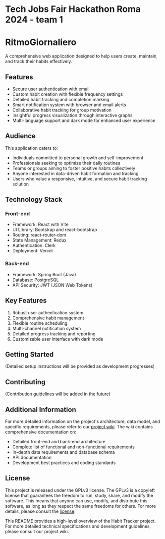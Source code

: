 # Tech Jobs Fair Hackathon Roma 2024 - team 1

# RitmoGiornaliero

A comprehensive web application designed to help users create, maintain, and track their habits effectively.

## Features

- Secure user authentication with email
- Custom habit creation with flexible frequency settings
- Detailed habit tracking and completion marking
- Smart notification system with browser and email alerts
- Collaborative habit tracking for group motivation
- Insightful progress visualization through interactive graphs
- Multi-language support and dark mode for enhanced user experience

## Audience

This application caters to:
- Individuals committed to personal growth and self-improvement
- Professionals seeking to optimize their daily routines
- Teams or groups aiming to foster positive habits collectively
- Anyone interested in data-driven habit formation and tracking
- Users who value a responsive, intuitive, and secure habit tracking solution

## Technology Stack

### Front-end
- Framework: React with Vite
- UI Library: Bootstrap and react-bootstrap
- Routing: react-router-dom
- State Management: Redux
- Authentication: Clerk
- Deployment: Vercel

### Back-end
- Framework: Spring Boot (Java)
- Database: PostgreSQL
- API Security: JWT (JSON Web Tokens)

## Key Features

1. Robust user authentication system
2. Comprehensive habit management
3. Flexible routine scheduling
4. Multi-channel notification system
5. Detailed progress tracking and reporting
6. Customizable user interface with dark mode

## Getting Started

(Detailed setup instructions will be provided as development progresses)

## Contributing

(Contribution guidelines will be added in the future)

## Additional Information

For more detailed information on the project's architecture, data model, and specific requirements, please refer to our [project wiki](https://github.com/tomorrowdevs-projects/tech-jobs-fair-roma-2024-team1/wiki). The wiki contains comprehensive documentation on:

- Detailed front-end and back-end architecture
- Complete list of functional and non-functional requirements
- In-depth data requirements and database schema
- API documentation
- Development best practices and coding standards

## License

This project is released under the GPLv3 license. The GPLv3 is a copyleft license that guarantees the freedom to run, study, share, and modify the software. This means that anyone can use, modify, and distribute this software, as long as they respect the same freedoms for others. For more details, please consult the [license](LICENSE.md).

This README provides a high-level overview of the Habit Tracker project. For more detailed technical specifications and development guidelines, please consult our project wiki.


